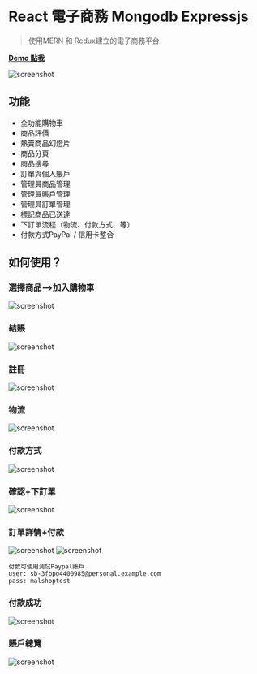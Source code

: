 # React 電子商務 Mongodb Expressjs

> 使用MERN 和 Redux建立的電子商務平台

**[Demo 點我](malshop.mlclmtan.ga)**

![screenshot](https://github.com/mlclmtan/malcolmshop/blob/master/uploads/1.png)

## 功能

- 全功能購物車
- 商品評價
- 熱賣商品幻燈片
- 商品分頁
- 商品搜尋
- 訂單與個人賬戶
- 管理員商品管理
- 管理員賬戶管理
- 管理員訂單管理
- 標記商品已送達
- 下訂單流程（物流、付款方式、等）
- 付款方式PayPal / 信用卡整合

## 如何使用？

### 選擇商品-->加入購物車
![screenshot](https://github.com/mlclmtan/malcolmshop/blob/master/uploads/2.png)
### 結賬
![screenshot](https://github.com/mlclmtan/malcolmshop/blob/master/uploads/3.png)
### 註冊
![screenshot](https://github.com/mlclmtan/malcolmshop/blob/master/uploads/4.png)
### 物流
![screenshot](https://github.com/mlclmtan/malcolmshop/blob/master/uploads/5.png)
### 付款方式
![screenshot](https://github.com/mlclmtan/malcolmshop/blob/master/uploads/6.png)
### 確認+下訂單
![screenshot](https://github.com/mlclmtan/malcolmshop/blob/master/uploads/8.png)
### 訂單詳情+付款
![screenshot](https://github.com/mlclmtan/malcolmshop/blob/master/uploads/9.png)
![screenshot](https://github.com/mlclmtan/malcolmshop/blob/master/uploads/7.png)
```
付款可使用測試Paypal賬戶
user: sb-3fbpo4400985@personal.example.com
pass: malshoptest
```
### 付款成功
![screenshot](https://github.com/mlclmtan/malcolmshop/blob/master/uploads/11.png)
### 賬戶總覽
![screenshot](https://github.com/mlclmtan/malcolmshop/blob/master/uploads/10.png)
